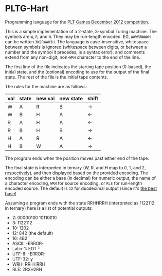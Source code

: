 # PLTG-Hart

Programming language for the [PLT Games December 2012 competition](http://www.pltgames.com/competition/2012/12).

This is a simple implementation of a 2-state, 3-symbol Turing machine. The symbols are `W`, `R`, and `H`. They may be run-length encoded. EG, `WWWRRWWWH` can be written `3W2RWWW1H`. The language is case-insensitive, whitespace between symbols is ignored (whitespace between digits, or between a number and the symbol it precedes, is a syntax error), and comments extend from any non-digit, non-`WRH` character to the end of the line.

The first line of the file indicates the starting tape position (0-based), the initial state, and the (optional) encoding to use for the output of the final state. The rest of the file is the initial tape contents.

The rules for the machine are as follows:

|val|state|new val|new state|shift|
|---|-----|-------|---------|-----|
|W|A|R|B|→|
|W|B|H|A|←|
|R|A|H|A|←|
|R|B|H|B|→|
|H|A|R|A|←|
|H|B|W|A|→|

The program ends when the position moves past either end of the tape.

The final state is interpreted in ternary (W, R, and H map to 0, 1, and 2, respectively), and then displayed based on the provided encoding. The encoding can be either a base (in decimal) for numeric output, the name of a character encoding, `WRH` for source encoding, or `RLE` for run-length encoded source. The default is `12` for duodecimal output (since it's [the best base](http://en.wikipedia.org/wiki/Duodecimal)).

Assuming a program ends with the state RRHHRRH (interpreted as 1122112 in ternary) here is a list of potential outputs:
* 2:       00000100 10110010
* 3:       1122112
* 10:      1202
* 12:      842 (the default)
* 16:      4B2
* ASCII:   -ERROR-
* Latin-1: EOT      ²
* UTF-8:   -ERROR-
* UTF-32:  ұ
* WRH:     RRHHRRH
* RLE:     2R2H2RH
